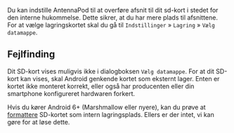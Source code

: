 Du kan indstille AntennaPod til at overføre afsnit til dit sd-kort i stedet for
den interne hukommelse. Dette sikrer, at du har mere plads til afsnittene. For
at vælge lagringskortet skal du gå til `Indstillinger` » `Lagring` »
`Vælg datamappe`.

## Fejlfinding

Dit SD-kort vises muligvis ikke i dialogboksen `Vælg datamappe`. For at dit
SD-kort kan vises, skal Android genkende kortet som eksternt lager. Enten er
kortet ikke monteret korrekt, eller også har producenten eller din smartphone
konfigureret hardwaren forkert.

Hvis du kører Android 6+ (Marshmallow eller nyere), kan du prøve at [formattere](https://lmgtfy.com/?q=android+6+sd+kort+intern+lagring)
SD-kortet som intern lagringsplads. Ellers er der intet, vi kan gøre for at løse
dette.
